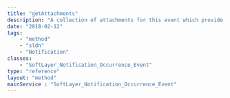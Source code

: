 ```yaml
---
title: "getAttachments"
description: "A collection of attachments for this event which provide supplementary information to impacted users some examples are RFO (Reason For Outage) and root cause analysis documents."
date: "2018-02-12"
tags:
    - "method"
    - "sldn"
    - "Notification"
classes:
    - "SoftLayer_Notification_Occurrence_Event"
type: "reference"
layout: "method"
mainService : "SoftLayer_Notification_Occurrence_Event"
---
```


